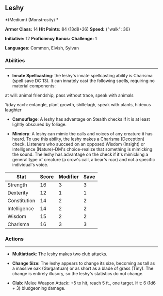 ## Leshy
*(Medium) (Monstrosity) *

**Armor Class:** 14
**Hit Points:** 84 (13d8+26)
**Speed:** {"walk": 30}

**Initiative:** 12
**Proficiency Bonus:**
**Challenge:** 1

**Languages:** Common, Elvish, Sylvan

### Abilities
 --- 
- **Innate Spellcasting**: the leshy's innate spellcasting ability is Charisma (spell save DC 13). It can innately cast the following spells, requiring no material components:

at will: animal friendship, pass without trace, speak with animals

1/day each: entangle, plant growth, shillelagh, speak with plants, hideous laughter

- **Camouflage**: A leshy has advantage on Stealth checks if it is at least lightly obscured by foliage.

- **Mimicry**: A leshy can mimic the calls and voices of any creature it has heard. To use this ability, the leshy makes a Charisma (Deception) check. Listeners who succeed on an opposed Wisdom (Insight) or Intelligence (Nature)-DM's choice-realize that something is mimicking the sound. The leshy has advantage on the check if it's mimicking a general type of creature (a crow's call, a bear's roar) and not a specific individual's voice.



| Stat | Score | Modifier | Save |
| ---- | ---- | ---- | ---- |
| Strength | 16 | 3 | 3 |
| Dexterity | 12 | 1 | 1 |
| Constitution | 14 | 2 | 2 |
| Intelligence | 14 | 2 | 2 |
| Wisdom | 15 | 2 | 2 |
| Charisma | 16 | 3 | 3 |

### Actions
 --- 
- **Multiattack**: The leshy makes two club attacks.

- **Change Size**: The leshy appears to change its size, becoming as tall as a massive oak (Gargantuan) or as short as a blade of grass (Tiny). The change is entirely illusory, so the leshy's statistics do not change.

- **Club**: Melee Weapon Attack: +5 to hit, reach 5 ft., one target. Hit: 6 (1d6 + 3) bludgeoning damage.

